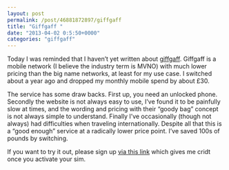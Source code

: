 ```yaml
---
layout: post
permalink: /post/46881872897/giffgaff
title: "Giffgaff "
date: "2013-04-02 0:5:50+0000"
categories: "giffgaff"
---
```

Today I was reminded that I haven&rsquo;t yet written about <a href="http://giffgaff.com/orders/affiliate/freyfogle">giffgaff</a>. Giffgaff is a mobile network (I believe the industry term is MVNO) with much lower pricing than the big name networks, at least for my use case. I switched about a year ago and dropped my monthly mobile spend by about £30.


The service has some draw backs. First up, you need an unlocked phone. Secondly the website is not always easy to use, I&rsquo;ve found it to be painfully slow at times, and the wording and pricing with their &ldquo;goody bag&rdquo; concept is not always simple to understand. Finally I&rsquo;ve occasionally (though not always) had difficulties when traveling internationally. Despite all that this is a &ldquo;good enough&rdquo; service at a radically lower price point. I&rsquo;ve saved 100s of pounds by switching. 


If you want to try it out, please sign up <a href="http://giffgaff.com/orders/affiliate/freyfogle">via this link</a> which gives me cridt once you activate your sim. 




